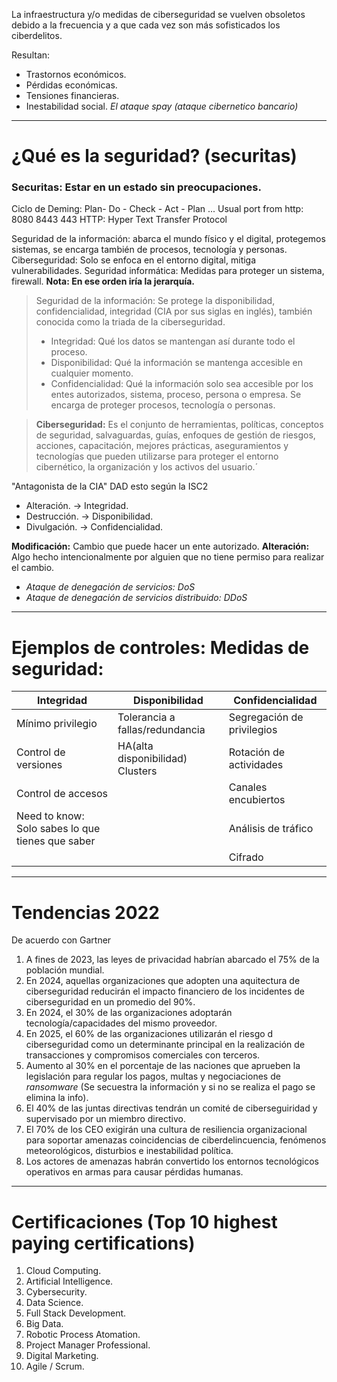 La infraestructura y/o medidas de ciberseguridad se vuelven obsoletos debido a la frecuencia y a que cada vez son más sofisticados los ciberdelitos.

Resultan: 
- Trastornos económicos.
- Pérdidas económicas.
- Tensiones financieras.
- Inestabilidad social.
*El ataque spay (ataque cibernetico bancario)*
---
# ¿Qué es la seguridad? (securitas)
### Securitas: Estar en un estado sin preocupaciones.

Ciclo de Deming: Plan- Do - Check - Act - Plan ...
Usual port from http: 8080 8443 443
HTTP: Hyper Text Transfer Protocol

Seguridad de la información: abarca el mundo físico y el digital, protegemos sistemas, se encarga también de procesos, tecnología y personas.
Ciberseguridad: Solo se enfoca en el entorno digital, mitiga vulnerabilidades.
Seguridad informática: Medidas para proteger un sistema, firewall.
**Nota: En ese orden iría la jerarquía.**

>Seguridad de la información: Se protege la disponibilidad, confidencialidad, integridad (CIA por sus siglas en inglés), también conocida como la triada de la ciberseguridad.
>- Integridad: Qué los datos se mantengan así durante todo el proceso.
>- Disponibilidad: Qué la información se mantenga accesible en cualquier momento.
>- Confidencialidad: Qué la información solo sea accesible por los entes autorizados, sistema, proceso, persona o empresa.
Se encarga de proteger procesos, tecnología o personas.

>**Ciberseguridad:** Es el conjunto de herramientas, políticas, conceptos de seguridad, salvaguardas, guías, enfoques de gestión de riesgos, acciones, capacitación, mejores prácticas, aseguramientos y tecnologías que pueden utilizarse para proteger el entorno cibernético, la organización y los activos del usuario.´

"Antagonista de la CIA" DAD esto según la ISC2
- Alteración. -> Integridad.
- Destrucción. -> Disponibilidad.
- Divulgación. -> Confidencialidad.

**Modificación:** Cambio que puede hacer un ente autorizado. 
**Alteración:** Algo hecho intencionalmente por alguien que no tiene permiso para realizar el cambio.

- *Ataque de denegación de servicios: DoS*
- *Ataque de denegación de servicios distribuido: DDoS*
---

# Ejemplos de controles: Medidas de seguridad:

| Integridad                                       | Disponibilidad                   | Confidencialidad           |
| ------------------------------------------------ | -------------------------------- | -------------------------- |
| Mínimo privilegio                                | Tolerancia a fallas/redundancia  | Segregación de privilegios |
| Control de versiones                             | HA(alta disponibilidad) Clusters | Rotación de actividades    |
| Control de accesos                               |                                  | Canales encubiertos        |
| Need to know: Solo sabes lo que tienes que saber |                                  | Análisis de tráfico        |
|                                                  |                                  | Cifrado                    |


---
# Tendencias 2022
De acuerdo con Gartner
1. A fines de 2023, las leyes de privacidad habrían abarcado el 75% de la población mundial.
2. En 2024, aquellas organizaciones que adopten una aquitectura de ciberseguridad reducirán el impacto financiero de los incidentes de ciberseguridad en un promedio del 90%.
3. En 2024, el 30% de las organizaciones adoptarán tecnología/capacidades del mismo proveedor.
4. En 2025, el 60% de las organizaciones utilizarán el riesgo d ciberseguridad como un determinante principal en la realización de transacciones y compromisos comerciales con terceros.
5. Aumento al 30% en el porcentaje de las naciones que aprueben la legislación para regular los pagos, multas y negociaciones de _ransomware_ (Se secuestra la información y si no se realiza el pago se elimina la info).
6. El 40% de las juntas directivas tendrán un comité de ciberseguiridad y supervisado por un miembro directivo.
7. El 70% de los CEO exigirán una cultura de resiliencia organizacional para soportar amenazas coincidencias de ciberdelincuencia, fenómenos meteorológicos, disturbios e inestabilidad política.
8. Los actores de amenazas habrán convertido los entornos tecnológicos operativos en armas para causar pérdidas humanas.
---
# Certificaciones (Top 10 highest paying certifications)
1. Cloud Computing.
2. Artificial Intelligence.
3. Cybersecurity.
4. Data Science.
5. Full Stack Development.
6. Big Data.
7. Robotic Process Atomation.
8. Project Manager Professional.
9. Digital Marketing.
10. Agile / Scrum.
